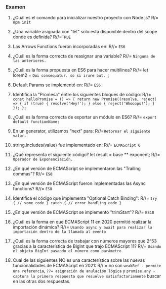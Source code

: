 ### Examen

1. ¿Cuál es el comando para inicializar nuestro proyecto con Node.js?
R/= `npm init`

2. ¿Una variable asignada con "let" solo está disponible dentro del scope donde es definida?
R//=`TRUE`

3. Las Arrows Functions fueron incorporadas en:
R//= `ES6`

4. ¿Cuál es la forma correcta de reasignar una variable?
R//= `Ninguna de las anteriores.`

5. ¿Cuál es la forma propuesta en ES6 para hacer multilínea?
R//= let lorem2 = `Qui consequatur. so si irure but. `;

6. Default Params se implementó en:
R//= `ES6`

7. Identifica la "Promesa" entre los siguientes bloques de código:
R//= `const helloPromise = () => { return new Promise((resolve, reject) => { if (true) { resolve('Hey!'); } else { reject('Whooops!'); } }); };`

8. ¿Cuál es la forma correcta de exportar un módulo en ES6?
R//= `export default functionName;`

9. En un generator, utilizamos “next” para:
R//=`Retornar el siguiente valor.`

10. string.includes(value) fue implementado en:
R//= `ECMAScript 6`

11. ¿Qué representa el siguiente código?
    let result = base ** exponent;
R//= `Operador de Exponenciación.`

12. ¿En qué versión de ECMAScript se implementaron las "Trailing commas"?
R//= `ES8`

13. ¿En qué versión de ECMAScript fueron implementadas las Async functions?
R//= `ES8`

14. Identifica el código que implementa "Optional Catch Binding":
R//= `try { // some code } catch { // error handling code }`

15. ¿En que versión de ECMAScript se implementó "trimStart"?
R//= `ES10`

16. ¿Cuál es la forma en que ECMAScript 11 en 2020 permitió realizar la importación dinámica?
R//= `Usando async y await para realizar la importación dentro de la llamada al evento`

17. ¿Cuál es la forma correcta de trabajar con números mayores que 2^53 gracias a la característica de BigInt que trajo ECMAScript 11?
R//= `Usando el objeto BigInt pasando el número como parámetro`

18. Cual de las siguientes NO es una característica sobre las nuevas funcionalidades de ECMAScript en 2021:
R// =  no son `weakRef - permite una referencia`, `??= asignación de anulación lógica` y `promise.any - captura la primera respuesta que resuelve satisfactoriamente` buscar en las otras dos respuestas.